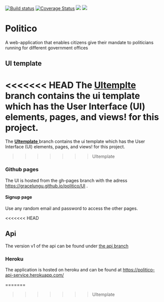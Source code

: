 <p> <a href='https://travis-ci.com/gracelungu/politico'><img src='https://travis-ci.com/gracelungu/politico.svg?branch=develop' alt='Build status' /></a>   <a href='https://coveralls.io/github/gracelungu/politico?branch=develop'><img src='https://coveralls.io/repos/github/gracelungu/politico/badge.svg?branch=develop&kill_cache=1' alt='Coverage Status' /></a>   <a href="https://codeclimate.com/github/gracelungu/politico/maintainability"><img src="https://api.codeclimate.com/v1/badges/34cfd0c34cd614c8481e/maintainability" /></a>   <a href="https://codeclimate.com/github/gracelungu/politico/test_coverage"><img src="https://api.codeclimate.com/v1/badges/34cfd0c34cd614c8481e/test_coverage" /></a></p>

# Politico
A web-application that enables citizens give their mandate to politicians running for different government offices

## UI template
<<<<<<< HEAD
The <a href="https://github.com/gracelungu/politico/tree/feature"><b>UItemplte</b> </a> branch contains the ui template which has the User Interface (UI) elements, pages, and views! for this project.
=======
The <a href="https://github.com/gracelungu/politico/tree/feature"><b>UItemplate</b> </a> branch contains the ui template which has the User Interface (UI) elements, pages, and views! for this project.
>>>>>>> UItemplate

### Github pages
The UI is hosted from the gh-pages branch with the adress <a href="https://gracelungu.github.io/politico/UI">https://gracelungu.github.io/politico/UI</a> .

#### Signup page
Use any random email and password to access the other pages.

<<<<<<< HEAD
## Api
The version v1 of the api can be found under <a href="https://github.com/gracelungu/politico/tree/Api">the api branch</a>

### Heroku
The application is hosted on heroku and can be found at <a href="https://politico-api-service.herokuapp.com/">https://politico-api-service.herokuapp.com/</a>



=======
>>>>>>> UItemplate

